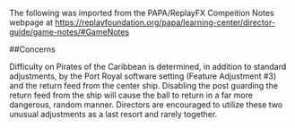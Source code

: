 The following was imported from the PAPA/ReplayFX Compeition Notes webpage at https://replayfoundation.org/papa/learning-center/director-guide/game-notes/#GameNotes

##Concerns
            
Difficulty on Pirates of the Caribbean is determined, in addition to standard adjustments, by the Port Royal software setting (Feature Adjustment #3) and the return feed from the center ship. Disabling the post guarding the return feed from the ship will cause the ball to return in a far more dangerous, random manner. Directors are encouraged to utilize these two unusual adjustments as a last resort and rarely together.